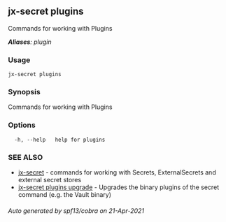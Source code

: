 ## jx-secret plugins

Commands for working with Plugins

***Aliases**: plugin*

### Usage

```
jx-secret plugins
```

### Synopsis

Commands for working with Plugins

### Options

```
  -h, --help   help for plugins
```

### SEE ALSO

* [jx-secret](jx-secret.md)	 - commands for working with Secrets, ExternalSecrets and external secret stores
* [jx-secret plugins upgrade](jx-secret_plugins_upgrade.md)	 - Upgrades the binary plugins of the secret command (e.g. the Vault binary)

###### Auto generated by spf13/cobra on 21-Apr-2021
